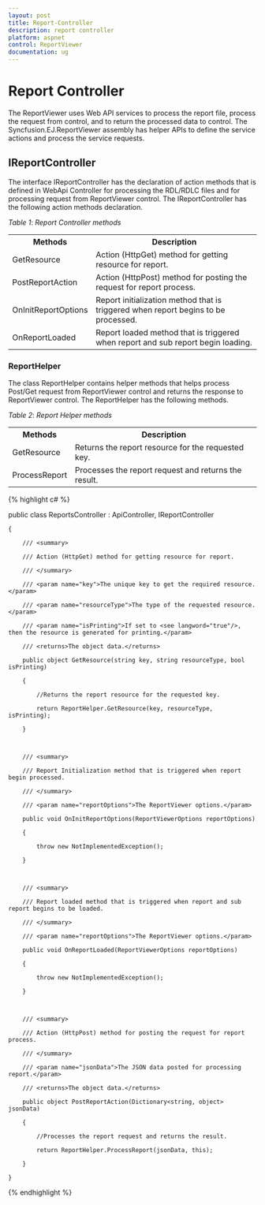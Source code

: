 ```yaml
---
layout: post
title: Report-Controller
description: report controller
platform: aspnet
control: ReportViewer
documentation: ug
---
```


# Report Controller

The ReportViewer uses Web API services to process the report file, process the request from control, and to return the processed data to control. The Syncfusion.EJ.ReportViewer assembly has helper APIs to define the service actions and process the service requests. 

## IReportController

The interface IReportController has the declaration of action methods that is defined in WebApi Controller for processing the RDL/RDLC files and for processing request from ReportViewer control. The IReportController has the following action methods declaration. 



_Table_ _1_: _Report Controller methods_

<table>
<tr>
<th>
Methods</th><th>
Description</th></tr>
<tr>
<td>
GetResource</td><td>
Action (HttpGet) method for getting resource for report. </td></tr>
<tr>
<td>
PostReportAction</td><td>
Action (HttpPost) method for posting the request for report process. </td></tr>
<tr>
<td>
OnInitReportOptions</td><td>
Report initialization method that is triggered when report begins to be processed.</td></tr>
<tr>
<td>
OnReportLoaded</td><td>
Report loaded method that is triggered when report and sub report begin loading.</td></tr>
</table>

### ReportHelper

The class ReportHelper contains helper methods that helps process Post/Get request from ReportViewer control and returns the response to ReportViewer control. The ReportHelper has the following methods. 

_Table_ _2_: _Report Helper methods_

<table>
<tr>
<th>
Methods</th><th>
Description</th></tr>
<tr>
<td>
GetResource</td><td>
Returns the report resource for the requested key.</td></tr>
<tr>
<td>
ProcessReport</td><td>
Processes the report request and returns the result.</td></tr>
</table>


{% highlight c# %}



public class ReportsController : ApiController, IReportController

    {

        /// <summary>

        /// Action (HttpGet) method for getting resource for report.

        /// </summary>

        /// <param name="key">The unique key to get the required resource.</param>

        /// <param name="resourceType">The type of the requested resource.</param>

        /// <param name="isPrinting">If set to <see langword="true"/>, then the resource is generated for printing.</param>

        /// <returns>The object data.</returns>

        public object GetResource(string key, string resourceType, bool isPrinting)

        {

            //Returns the report resource for the requested key.

            return ReportHelper.GetResource(key, resourceType, isPrinting);

        }



        /// <summary>

        /// Report Initialization method that is triggered when report begin processed.

        /// </summary>

        /// <param name="reportOptions">The ReportViewer options.</param>

        public void OnInitReportOptions(ReportViewerOptions reportOptions)

        {

            throw new NotImplementedException();

        }



        /// <summary>

        /// Report loaded method that is triggered when report and sub report begins to be loaded.

        /// </summary>

        /// <param name="reportOptions">The ReportViewer options.</param>

        public void OnReportLoaded(ReportViewerOptions reportOptions)

        {

            throw new NotImplementedException();

        }



        /// <summary>

        /// Action (HttpPost) method for posting the request for report process. 

        /// </summary>

        /// <param name="jsonData">The JSON data posted for processing report.</param>

        /// <returns>The object data.</returns>

        public object PostReportAction(Dictionary<string, object> jsonData)

        {

            //Processes the report request and returns the result.

            return ReportHelper.ProcessReport(jsonData, this);

        }

    }

{% endhighlight %}

